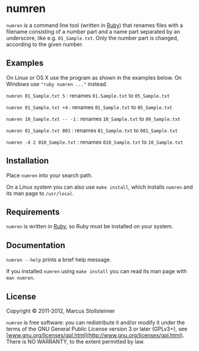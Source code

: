 numren
======

`numren` is a command line tool (written in [Ruby][Ruby]) that renames files with a filename
consisting of a number part and a name part separated by an underscore,
like e.g. `01_Sample.txt`.
Only the number part is changed, according to the given number.

Examples
--------

On Linux or OS X use the program as shown in the examples below.
On Windows use `"ruby numren ..."` instead.

`numren 01_Sample.txt 5`
  : renames `01.Sample.txt` to `05_Sample.txt`

`numren 01_Sample.txt +4`
  : renames `01_Sample.txt` to `05_Sample.txt`

`numren 10_Sample.txt -- -1`
  : renames `10_Sample.txt` to `09_Sample.txt`

`numren 01_Sample.txt 001`
  : renames `01_Sample.txt` to `001_Sample.txt`

`numren -d 2 010_Sample.txt`
  : renames `010_Sample.txt` to `10_Sample.txt`

Installation
------------

Place `numren` into your search path.

On a Linux system you can also use `make install`,
which installs `numren` and its man page to `/usr/local`.

Requirements
------------

`numren` is written in [Ruby][Ruby], so Ruby must be installed on your system.

Documentation
-------------

`numren --help` prints a brief help message.

If you installed `numren` using `make install` you can read
its man page with `man numren`.

License
-------

Copyright &copy; 2011-2012, Marcus Stollsteimer

`numren` is free software: you can redistribute it and/or modify
it under the terms of the GNU General Public License version 3 or later (GPLv3+),
see [www.gnu.org/licenses/gpl.html](http://www.gnu.org/licenses/gpl.html).
There is NO WARRANTY, to the extent permitted by law.


[Ruby]: http://www.ruby-lang.org/
